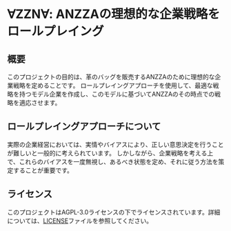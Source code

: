 # ∀ZZN∀: ANZZAの理想的な企業戦略をロールプレイング

## 概要
このプロジェクトの目的は、革のバッグを販売するANZZAのために理想的な企業戦略を定めることです。
ロールプレイングアプローチを使用して、最適な戦略を持つモデル企業を作成し、このモデルに基づいてANZZAのその時点での戦略を適応させます。

## ロールプレイングアプローチについて
実際の企業経営においては、実情やバイアスにより、正しい意思決定を行うことが難しいと一般的に考えられています。
しかしながら、企業戦略を考える上で、これらのバイアスを一度無視し、あるべき状態を定め、それに従う方法を策定することが重要です。


## ライセンス
このプロジェクトはAGPL-3.0ライセンスの下でライセンスされています。詳細については、[LICENSE](LICENSE)ファイルを参照してください。

